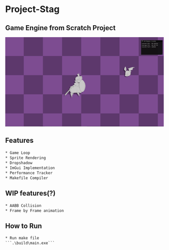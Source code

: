 # Project-Stag

## Game Engine from Scratch Project   
![showcase image](./assets/Showcase.gif)

## Features
    * Game Loop
    * Sprite Rendering
    * Dropshadow
    * ImGui Implementation
    * Performance Tracker
    * Makefile Compiler

## WIP features(?)
    * AABB Collision
    * Frame by Frame animation

## How to Run
    * Run make file
    ```.\build\main.exe```